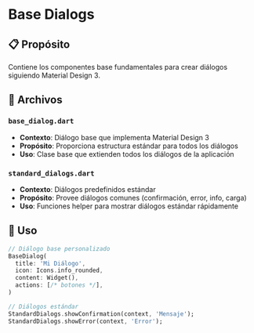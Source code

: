 # Base Dialogs

## 📋 Propósito
Contiene los componentes base fundamentales para crear diálogos siguiendo Material Design 3.

## 📁 Archivos

### `base_dialog.dart`
- **Contexto**: Diálogo base que implementa Material Design 3
- **Propósito**: Proporciona estructura estándar para todos los diálogos
- **Uso**: Clase base que extienden todos los diálogos de la aplicación

### `standard_dialogs.dart`
- **Contexto**: Diálogos predefinidos estándar
- **Propósito**: Provee diálogos comunes (confirmación, error, info, carga)
- **Uso**: Funciones helper para mostrar diálogos estándar rápidamente

## 🔧 Uso
```dart
// Diálogo base personalizado
BaseDialog(
  title: 'Mi Diálogo',
  icon: Icons.info_rounded,
  content: Widget(),
  actions: [/* botones */],
)

// Diálogos estándar
StandardDialogs.showConfirmation(context, 'Mensaje');
StandardDialogs.showError(context, 'Error');
```
